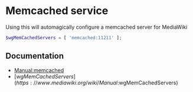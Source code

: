 # Memcached service

Using this will automagically configure a memcached server for MediaWiki

```php
$wgMemCachedServers = [ 'memcached:11211' ];
```

## Documentation

- [Manual:memcached](https://www.mediawiki.org/wiki/Manual:Memcached)
- [$wgMemCachedServers](https://www.mediawiki.org/wiki/Manual:$wgMemCachedServers)